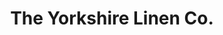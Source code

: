 ---
title: "The Yorkshire Linen Co."
url: /blaydon-on-tyne/the-yorkshire-linen-co/
shop: Allgemein
---